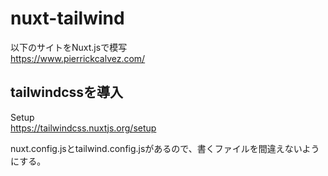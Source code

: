 # nuxt-tailwind

以下のサイトをNuxt.jsで模写  
https://www.pierrickcalvez.com/

## tailwindcssを導入

Setup  
https://tailwindcss.nuxtjs.org/setup

nuxt.config.jsとtailwind.config.jsがあるので、書くファイルを間違えないようにする。
